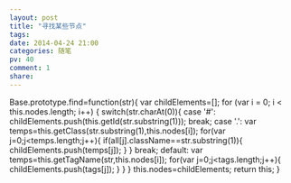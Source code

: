 ```yaml
---
layout: post
title: "寻找某些节点"
tags: 
date: 2014-04-24 21:00
categories: 随笔
pv: 40
comment: 1
share: 
---
```



Base.prototype.find=function(str){
	var childElements=[];
	for (var i = 0; i < this.nodes.length; i++) {
		switch(str.charAt(0)){
			case '#':
				childElements.push(this.getId(str.substring(1)));
				break;
			case '.':
				var temps=this.getClass(str.substring(1),this.nodes[i]);
				for(var j=0;j<temps.length;j++){
					if(all[j].className==str.substring(1)){
						childElements.push(temps[j]);
					}
				}
				break;
			default:
			var temps=this.getTagName(str,this.nodes[i]);
			for(var j=0;j<tags.length;j++){
				childElements.push(tags[j]);
			}
		}
	}
	this.nodes=childElements;
	return this;
}